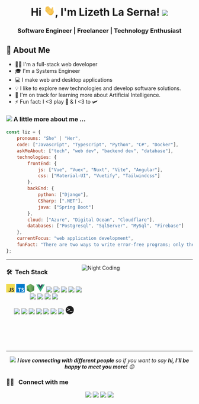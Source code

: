 <h1 align="center">Hi <img src="https://raw.githubusercontent.com/ABSphreak/ABSphreak/master/gifs/Hi.gif" width="30px">, I'm Lizeth La Serna! <img src="https://media.giphy.com/media/mGcNjsfWAjY5AEZNw6/giphy.gif" width="50"></h1>
<h3 align="center">Software Engineer | Freelancer | Technology Enthusiast</h3>

## 📖 About Me

* 👩‍💻 I'm a full-stack web developer
* 🎓 I'm a Systems Engineer 
* 💻 I make web and desktop applications
* 💡 I like to explore new technologies and develop software solutions.
* 🌱  I'm on track for learning more about Artificial Intelligence.
* ⚡️ Fun fact: I <3 play 🎹 & I <3 to 🛩️ 


### <img src="https://media.giphy.com/media/VgCDAzcKvsR6OM0uWg/giphy.gif" width="50"/> A little more about me ...

```javascript
const liz = {
    pronouns: "She" | "Her",
    code: ["Javascript", "Typescript", "Python", "C#", "Docker"],
    askMeAbout: ["tech", "web dev", "backend dev", "database"],
    technologies: {
        frontEnd: {
            js: ["Vue", "Vuex", "Nuxt", "Vite", "Angular"],
            css: ["Material-UI", "Vuetify", "Tailwindcss"]
        },
        backEnd: {
            python: ["Django"],
            CSharp: [".NET"],
            java: ["Spring Boot"]
        },
        cloud: ["Azure", "Digital Ocean", "Cloudflare"],
        databases: ["Postgresql", "SqlServer", "MySql", "Firebase"]
    },
    currentFocus: "web application development",
    funFact: "There are two ways to write error-free programs; only the third one works"
};
```
----
<img alt="Night Coding" src="https://media.giphy.com/media/L1R1tvI9svkIWwpVYr/giphy.gif" align="right" width="300" height="185"/>

### 🛠 &nbsp;Tech Stack
<p align="center">
<code><img height="23" src="https://raw.githubusercontent.com/github/explore/80688e429a7d4ef2fca1e82350fe8e3517d3494d/topics/javascript/javascript.png"/></code>
<code><img height="23" src="https://raw.githubusercontent.com/github/explore/80688e429a7d4ef2fca1e82350fe8e3517d3494d/topics/typescript/typescript.png"/></code>
<code><img height="23" src="https://raw.githubusercontent.com/github/explore/80688e429a7d4ef2fca1e82350fe8e3517d3494d/topics/nodejs/nodejs.png"></code>
<code><img height="23" src="https://raw.githubusercontent.com/github/explore/80688e429a7d4ef2fca1e82350fe8e3517d3494d/topics/vue/vue.png"/></code>
<code><img height="23" src="https://bestofjs.org/logos/vuetify.svg"/></code>
<code><img height="23" src="https://www.vectorlogo.zone/logos/nuxtjs/nuxtjs-icon.svg"/></code>
<code><img height="23" src="https://cdn3.iconfinder.com/data/icons/logos-and-brands-adobe/512/267_Python-512.png"/></code>
<code><img height="23" src="https://iconape.com/wp-content/png_logo_vector/c.png"></code>
<code><img height="23" src="https://icon-library.com/images/django-icon/django-icon-0.jpg"/></code>
<code><img height="23" src="https://iconape.com/wp-content/png_logo_vector/microsoft-net-logo.png"></code>
<code><img height="23" src="https://user-images.githubusercontent.com/2575745/67964810-4d9a2980-fbd7-11e9-8cf7-661ded187ee6.png"></code>
<code><img height="23" src="https://img.icons8.com/color/480/microsoft-sql-server.png"/></code>
<code><img height="23" src="https://user-images.githubusercontent.com/24623425/36042969-f87531d4-0d8a-11e8-9dee-e87ab8c6a9e3.png"/></code>

</p>

<p align="center">
<code><img height="23" src="https://upload.wikimedia.org/wikipedia/commons/thumb/9/9a/Visual_Studio_Code_1.35_icon.svg/512px-Visual_Studio_Code_1.35_icon.svg.png"/></code>
<code><img height="23" src="https://upload.wikimedia.org/wikipedia/commons/thumb/5/59/Visual_Studio_Icon_2019.svg/2060px-Visual_Studio_Icon_2019.svg.png"/></code>
<code><code><img height="23" src="https://plugins.jetbrains.com/assets/icons/jetbrains.png"/></code></code>
<code><img height="23" src="https://www.docker.com/sites/default/files/d8/styles/role_icon/public/2019-07/Moby-logo.png?itok=sYH_JEaJ"/></code>
<code><img height="23" src="https://www.vectorlogo.zone/logos/git-scm/git-scm-icon.svg"/></code>
<code><img height="23" src="https://user-images.githubusercontent.com/2437911/62945705-2e111300-bdd7-11e9-8f82-cffa978d1071.png"/></code>
<code><img height="23" src="https://cdn3.iconfinder.com/data/icons/logos-and-brands-adobe/512/184_Jira-512.png"/></code>
<code><img height="23" src="https://raw.githubusercontent.com/github/explore/80688e429a7d4ef2fca1e82350fe8e3517d3494d/topics/terminal/terminal.png"/></code></p>
<br/>
<br/>
<br/>
<br/>

----
<p align="center">
<img src="https://media.giphy.com/media/LnQjpWaON8nhr21vNW/giphy.gif" width="60"/> 
<em><b>I love connecting with different people</b> so if you want to say <b>hi, I'll be happy to meet you more!</b> 😊</em></p>

### 🤝🏻 &nbsp; Connect with me

<p align="center">
<a href="https://www.linkedin.com/in/lizeth-laserna/"><img src="https://img.shields.io/static/v1?label=&message=Lizeth%20La%20Serna&color=0A66C2&logo=linkedin&logoColor=white"/></a>
<a href="lizeth.lasernafelices@gmail.com"><img src="https://img.shields.io/static/v1?label=&message=lizeth.lasernafelices@gmail.com&color=red&logo=gmail&logoColor=white"/></a>
<a href="https://twitter.com/lizssdhdd"><img src="https://img.shields.io/static/v1?label=&message=@lizssdhdd&color=1D9BF0&logo=twitter&logoColor=white"/></a>
<a href="https://t.me/lizelaser"><img src="https://img.shields.io/static/v1?label=&message=@Lizelaser&color=white&logo=telegram&logoColor=white"/></a></p>